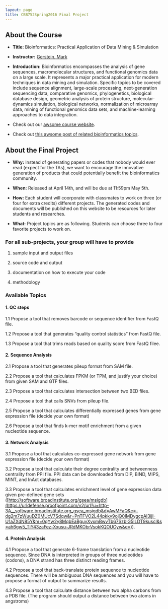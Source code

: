 ```yaml
---
layout: page
title: CBB752Spring2016 Final Project
---
```


About the Course
----------------

-   **Title:** Bioinformatics: Practical Application of Data Mining & Simulation

-   **Instructor:** [Gerstein, Mark](<http://www.gersteinlab.org>)

-   **Introduction:** Bioinformatics encompasses the analysis of gene sequences,
    macromolecular structures, and functional genomics data on a large scale. It
    represents a major practical application for modern techniques in data
    mining and simulation. Specific topics to be covered include sequence
    alignment, large-scale processing, next-generation sequencing data,
    comparative genomics, phylogenetics, biological database design, geometric
    analysis of protein structure, molecular-dynamics simulation, biological
    networks, normalization of microarray data, mining of functional genomics
    data sets, and machine-learning approaches to data integration.

-   Check out our [awsome course website](<http://cbb752b16.gersteinlab.org>).

-   Check out [this awsome post of related bioinformatics
    topics](<%7B%%20post_url%202016-4-10-Categories-of-knowledge-for-bioinformatics-education%20%%7D>).

About the Final Project
-----------------------

-   **Why:** Instead of generating papers or codes that nobody would ever read
    (expect for the TAs), we want to encourage the innovative generation of
    products that could potentially benefit the bioinformatics community.

-   **When:** Released at April 14th, and will be due at 11:59pm May 5th.

-   **How:** Each student will coorporate with classmates to work on three (or
    four for extra credits) different projects. The generated codes and
    documents will be published on this website to be resources for later
    students and researches.

-   **What:** Project topics are as following. Students can choose three to four
    favorite projects to work on.

### For all sub-projects, your group will have to provide

1.  sample input and output files

2.  source code and output

3.  documentation on how to execute your code

4.  methodology

### Available Topics

#### 1. QC steps

1.1 Propose a tool that removes barcode or sequence identifier from FastQ file.

1.2 Propose a tool that generates “quality control statistics” from FastQ file.

1.3 Propose a tool that trims reads based on quality score from FastQ filee.

#### 2. Sequence Analysis

2.1 Propose a tool that generates pileup format from SAM file.

2.2 Propose a tool that calculates FPKM (or TPM, and justify your choice) from
given SAM and GTF files.

2.3 Propose a tool that calculates intersection between two BED files.

2.4 Propose a tool that calls SNVs from pileup file.

2.5 Propose a tool that calculates differentially expressed genes from gene
expression file (decide your own format)

2.6 Propose a tool that finds k-mer motif enrichment from a given nucleotide
sequence.

#### 3. Network Analysis

3.1 Propose a tool that calculates co-expressed gene network from gene
expression file (decide your own format)

3.2 Propose a tool that calculate their degree centrality and betweenness
centrality from PPI file. PPI data can be downloaded from DIP, BIND, MIPS, MINT,
and InAct databases.

3.3 Propose a tool that calculates enrichment level of gene expression data
given pre-defined gene sets
([http://software.broadinstitute.org/gsea/msigdb](<https://urldefense.proofpoint.com/v2/url?u=http-3A__software.broadinstitute.org_gsea_msigdb&d=AwMFaQ&c=-dg2m7zWuuDZ0MUcV7Sdqw&r=PnTFVO2L44pkkv9ojQ0IMDygcpAI3ijI-U1aZXdN85Y&m=0qYw2y8MqbEaBguyXvxmBwvTb67SzblG5ILDT9kuscI&s=ah6gw5_TiY43zaFez-Xxusu-JRdMKObrVsokKQOUCyw&e=>)).

#### 4. Protein Analysis

4.1 Propose a tool that generate 6-frame translation from a nucleotide sequence.
Since DNA is interpreted in groups of three nucleotides (codons), a DNA strand
has three distinct reading frames. 

4.2 Propose a tool that back-translate protein sequence to nucleotide sequences.
There will be ambiguous DNA sequences and you will have to propose a format of
output to summarize results.

4.3 Propose a tool that calculate distance between two alpha carbons from a PDB
file. (The program should output a distance between two atoms in angstroms)
